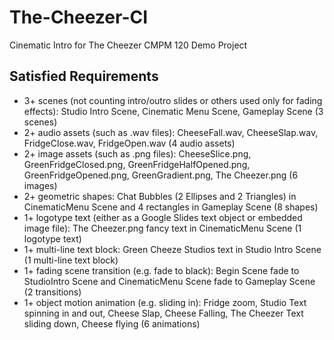 # The-Cheezer-CI

Cinematic Intro for The Cheezer CMPM 120 Demo Project

## Satisfied Requirements

- 3+ scenes (not counting intro/outro slides or others used only for fading effects): Studio Intro Scene, Cinematic Menu Scene, Gameplay Scene (3 scenes)
- 2+ audio assets (such as .wav files): CheeseFall.wav, CheeseSlap.wav, FridgeClose.wav, FridgeOpen.wav (4 audio assets)
- 2+ image assets (such as .png files): CheeseSlice.png, GreenFridgeClosed.png, GreenFridgeHalfOpened.png, GreenFridgeOpened.png, GreenGradient.png, The Cheezer.png (6 images)
- 2+ geometric shapes: Chat Bubbles (2 Ellipses and 2 Triangles) in CinematicMenu Scene and 4 rectangles in Gameplay Scene (8 shapes)
- 1+ logotype text (either as a Google Slides text object or embedded image file): The Cheezer.png fancy text in CinematicMenu Scene (1 logotype text)
- 1+ multi-line text block: Green Cheeze Studios text in Studio Intro Scene (1 multi-line text block)
- 1+ fading scene transition (e.g. fade to black): Begin Scene fade to StudioIntro Scene and CinematicMenu Scene fade to Gameplay Scene (2 transitions)
- 1+ object motion animation (e.g. sliding in): Fridge zoom, Studio Text spinning in and out, Cheese Slap, Cheese Falling, The Cheezer Text sliding down, Cheese flying (6 animations)